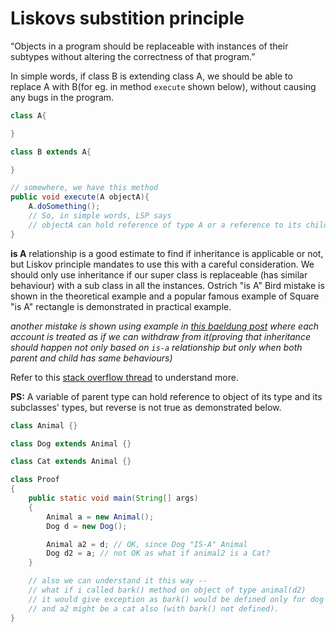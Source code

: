 # Liskovs substition principle

“Objects in a program should be replaceable with instances of their subtypes without altering the correctness of that program.”

In simple words, if class B is extending class A, we should be able to replace A with B(for eg. in method `execute` shown below), without causing any bugs in the program.

```java
class A{

}

class B extends A{

}

// somewhere, we have this method
public void execute(A objectA){
    A.doSomething();
    // So, in simple words, LSP says
    // objectA can hold reference of type A or a reference to its child B, `execute` should behave same.
}

```

**is A** relationship is a good estimate to find if inheritance is applicable or not, but Liskov principle mandates to use this with a careful consideration. We should only use inheritance if our super class is replaceable (has similar behaviour) with a sub class in all the instances. Ostrich "is A" Bird mistake is shown in the theoretical example and a popular famous example of Square "is A" rectangle is demonstrated in practical example. 

*another mistake is shown using example in [this baeldung post](https://www.baeldung.com/java-liskov-substitution-principle) where each account is treated as if we can withdraw from it(proving that inheritance should happen not only based on `is-a` relationship but only when both parent and child has same behaviours)*

Refer to this [stack overflow thread](https://stackoverflow.com/questions/56860/what-is-an-example-of-the-liskov-substitution-principle) to understand more.

**PS:** A variable of parent type can hold reference to object of its type and its subclasses' types, but reverse is not true as demonstrated below.

```java
class Animal {}

class Dog extends Animal {}

class Cat extends Animal {}

class Proof
{
    public static void main(String[] args)
    {
        Animal a = new Animal();
        Dog d = new Dog();

        Animal a2 = d; // OK, since Dog "IS-A" Animal
        Dog d2 = a; // not OK as what if animal2 is a Cat?
    }

    // also we can understand it this way --
    // what if i called bark() method on object of type animal(d2)
    // it would give exception as bark() would be defined only for dog
    // and a2 might be a cat also (with bark() not defined).
}
```

